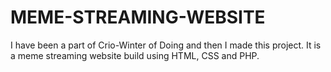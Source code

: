 # MEME-STREAMING-WEBSITE

I have been a part of Crio-Winter of Doing and then I made this project. It is a meme streaming website build using HTML, CSS and PHP.  
